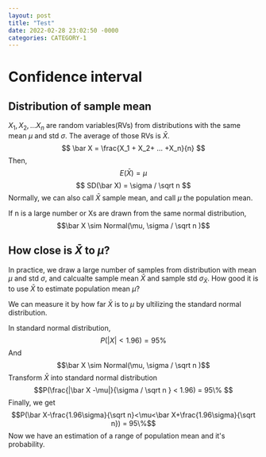 ```yaml
---
layout: post
title: "Test"
date: 2022-02-28 23:02:50 -0000
categories: CATEGORY-1
---
```


# Confidence interval

## Distribution of sample mean
$X_1, X_2, … X_n$ are random variables(RVs) from distributions with the same mean $\mu$ and std $\sigma$.
The average of those RVs is $\bar X$.
$$
\bar X = \frac{X_1 + X_2+ … +X_n}{n}
$$
Then, 
$$ E(\bar X) = \mu $$
$$ SD(\bar X) = \sigma / \sqrt n $$ 
Normally, we can also call $\bar X$ sample mean, and call $\mu$ the population mean.

If n is a large number or Xs are drawn from the same normal distribution, 
$$\bar X \sim Normal(\mu,  \sigma / \sqrt n )$$

## How close is $\bar X$ to $\mu$?
In practice, we draw a large number of samples from distribution with mean $\mu$ and std $\sigma$, and calcualte sample mean $\bar X$ and sample std $\sigma_{\bar X}$. How good it is to use $\bar X$ to estimate population mean $\mu$?

We can measure it by how far  $\bar X$ is to $\mu$ by ultilizing the standard normal distribution.


In standard normal distribution, $$P(|X|<1.96)=95\%$$
And $$\bar X \sim Normal(\mu,  \sigma / \sqrt n )$$
Transform $\bar X$ into standard normal distribution 
$$P(\frac{|\bar X -\mu|}{\sigma / \sqrt n } < 1.96) = 95\% $$
Finally, we get
$$P(\bar X-\frac{1.96\sigma}{\sqrt n}<\mu<\bar X+\frac{1.96\sigma}{\sqrt n}) = 95\%$$
Now we have an estimation of a range of population mean and it's probability.

